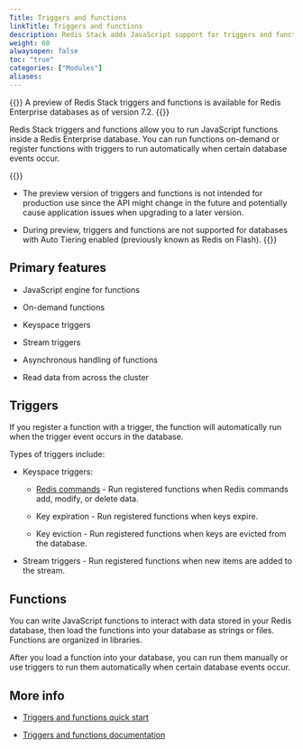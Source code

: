```yaml
---
Title: Triggers and functions
linkTitle: Triggers and functions
description: Redis Stack adds JavaScript support for triggers and functions to Redis databases.
weight: 60
alwaysopen: false
toc: "true"
categories: ["Modules"]
aliases:
---
```


{{<banner-article>}}
A preview of Redis Stack triggers and functions is available for Redis Enterprise databases as of version 7.2.
{{</banner-article>}}

Redis Stack triggers and functions allow you to run JavaScript functions inside a Redis Enterprise database. You can run functions on-demand or register functions with triggers to run automatically when certain database events occur.

{{<note>}}
- The preview version of triggers and functions is not intended for production use since the API might change in the future and potentially cause application issues when upgrading to a later version.

- During preview, triggers and functions are not supported for databases with Auto Tiering enabled (previously known as Redis on Flash).
{{</note>}}

## Primary features

- JavaScript engine for functions

- On-demand functions

- Keyspace triggers

- Stream triggers

- Asynchronous handling of functions

- Read data from across the cluster

## Triggers

If you register a function with a trigger, the function will automatically run when the trigger event occurs in the database.

Types of triggers include:

- Keyspace triggers:

    - [Redis commands](https://redis.io/commands/) - Run registered functions when Redis commands add, modify, or delete data.

    - Key expiration - Run registered functions when keys expire.

    - Key eviction - Run registered functions when keys are evicted from the database.

- Stream triggers - Run registered functions when new items are added to the stream.

## Functions

You can write JavaScript functions to interact with data stored in your Redis database, then load the functions into your database as strings or files. Functions are organized in libraries.

After you load a function into your database, you can run them manually or use triggers to run them automatically when certain database events occur.

## More info

- [Triggers and functions quick start](https://redis.io/docs/interact/programmability/triggers-and-functions/quick_start/)

- [Triggers and functions documentation](https://redis.io/docs/interact/programmability/triggers-and-functions/)
